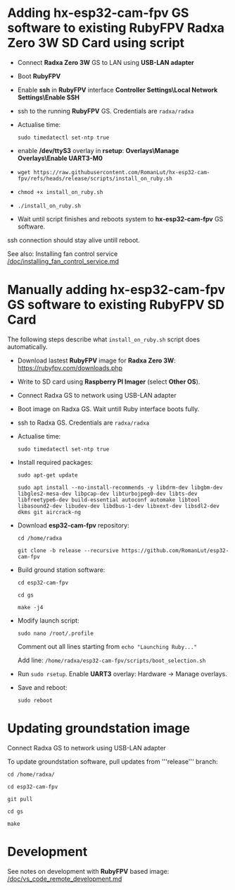 # Adding hx-esp32-cam-fpv GS software to existing RubyFPV Radxa Zero 3W SD Card using script

* Connect **Radxa Zero 3W** GS to LAN using **USB-LAN adapter**

* Boot **RubyFPV**

* Enable **ssh** in **RubyFPV** interface **Controller Settings\Local Network Settings\Enable SSH**

* ssh to the running **RubyFPV** GS. Credentials are ```radxa/radxa```

* Actualise time:

  ```sudo timedatectl set-ntp true```

* enable **/dev/ttyS3** overlay in **rsetup**: **Overlays\Manage Overlays\Enable UART3-M0**

* ```wget https://raw.githubusercontent.com/RomanLut/hx-esp32-cam-fpv/refs/heads/release/scripts/install_on_ruby.sh```

* ```chmod +x install_on_ruby.sh```

* ```./install_on_ruby.sh```

* Wait until script finishes and reboots system to **hx-esp32-cam-fpv** GS software.

ssh connection should stay alive untill reboot.

See also: Installing fan control service [/doc/installing_fan_control_service.md  ](/doc/installing_fan_control_service.md  ) 

# Manually adding hx-esp32-cam-fpv GS software to existing RubyFPV SD Card

  The following steps describe what ```install_on_ruby.sh``` script does automatically.

* Download lastest **RubyFPV** image for **Radxa Zero 3W**: https://rubyfpv.com/downloads.php

* Write to SD card using **Raspberry PI Imager** (select **Other OS**).

* Connect Radxa GS to network using USB-LAN adapter

* Boot image on Radxa GS. Wait untill Ruby interface boots fully.

* ssh to Radxa GS. Credentials are ```radxa/radxa```

* Actualise time:

  ```sudo timedatectl set-ntp true```

* Install required packages:

  ```sudo apt-get update```

  ```sudo apt install --no-install-recommends -y libdrm-dev libgbm-dev libgles2-mesa-dev libpcap-dev libturbojpeg0-dev libts-dev libfreetype6-dev build-essential autoconf automake libtool libasound2-dev libudev-dev libdbus-1-dev libxext-dev libsdl2-dev dkms git aircrack-ng```

* Download **esp32-cam-fpv** repository:
 
  ```cd /home/radxa```
 
  ```git clone -b release --recursive https://github.com/RomanLut/esp32-cam-fpv```

* Build ground station software:

  ```cd esp32-cam-fpv```

  ```cd gs```

  ```make -j4```

* Modify launch script:

  ```sudo nano /root/.profile```
 
  Comment out all lines starting from ```echo "Launching Ruby..."```

  Add line: ```/home/radxa/esp32-cam-fpv/scripts/boot_selection.sh``` 

* Run ```sudo rsetup```. Enable **UART3** overlay: Hardware -> Manage overlays.

* Save and reboot:

  ``` sudo reboot ```



# Updating groundstation image

Connect Radxa GS to network using USB-LAN adapter

To update groundstation software, pull updates from '''release''' branch:

  ```cd /home/radxa/```
  
  ```cd esp32-cam-fpv```
 
  ```git pull```
  
  ```cd gs```
  
  ```make```

# Development

 See notes on development with **RubyFPV** based image: [/doc/vs_code_remote_development.md  ](/doc/vs_code_remote_development.md  ) 
